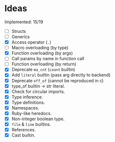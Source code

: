 # Ideas

Implemented: 15/19

- [ ] Structs
- [ ] Generics
- [X] Access operator (`.`)
- [ ] Macro overloading (by type)
- [X] Function overloading (by args)
- [ ] Call params by name in function call
- [ ] Function overloading (by return)
- [X] Deprecate `ma_cnt` (`count` builtin)
- [X] Add `literal` builtin (pass arg directly to backend)
- [X] Deprecate `off_of` (cannot be reproduced in c)
- [X] type_of builtin -> str literal.
- [X] Check for circular imports.
- [X] Type inference.
- [X] Type definitions.
- [X] Namespaces.
- [X] Ruby-like heredocs.
- [X] Non-integer boolean type.
- [X] `file` & `line` builtins.
- [X] References.
- [X] Cast builtin.
